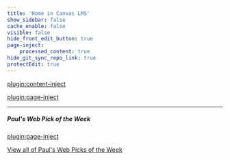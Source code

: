 ```yaml
---
title: 'Home in Canvas LMS'
show_sidebar: false
cache_enable: false
visible: false
hide_front_edit_button: true
page-inject:
    processed_content: true
hide_git_sync_repo_link: true
protectEdit: true
---
```


[plugin:content-inject](/home/_important-reminders)

[plugin:page-inject](/home/_class-preparations)

<hr>

##### Paul's Web Pick of the Week
[plugin:page-inject](/all-web-picks-of-the-week/latest)

[View all of Paul's Web Picks of the Week](https://sso.canvaslms.com/courses/1413912/pages/all-web-picks-of-the-week)

